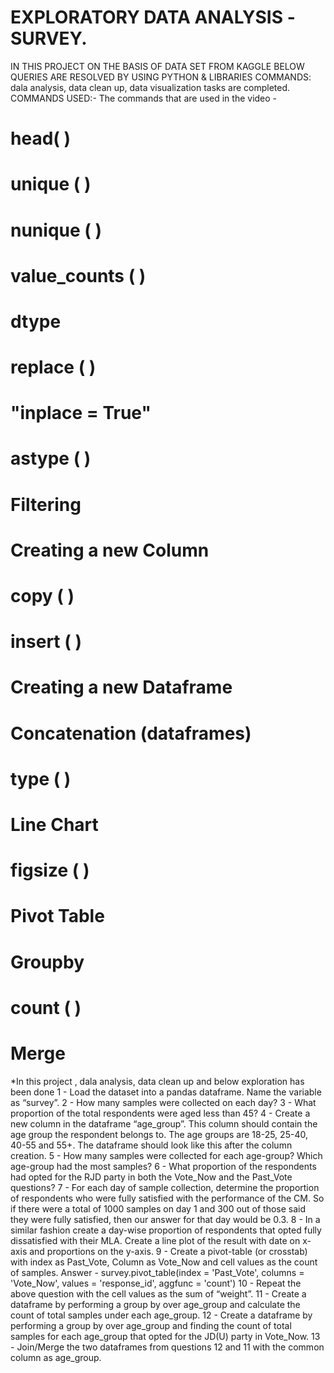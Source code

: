 # EXPLORATORY DATA ANALYSIS -SURVEY.
IN THIS PROJECT ON THE BASIS OF DATA SET FROM KAGGLE BELOW QUERIES ARE RESOLVED BY USING PYTHON & LIBRARIES COMMANDS: dala analysis, data clean up, data visualization tasks are completed. COMMANDS USED:-
The commands that are used in the video -
# head( )
# unique ( )
# nunique ( )
# value_counts ( )
# dtype
# replace ( )
# "inplace = True"
# astype ( )
# Filtering
# Creating a new Column
# copy ( )
# insert ( )
# Creating a new Dataframe
# Concatenation (dataframes)
# type ( )
# Line Chart
# figsize ( )
# Pivot Table
# Groupby
# count ( )
# Merge

*In this project , dala analysis, data clean up and below exploration has been done
1 - Load the dataset into a pandas dataframe. Name the variable as “survey”. 
2 - How many samples were collected on each day? 
3 - What proportion of the total respondents were aged less than 45? 
 4 - Create a new column in the dataframe “age_group”. This column should contain the age group the respondent belongs to. The age groups are 18-25, 25-40, 40-55 and 55+. The dataframe should look like this after the column creation. 
5 - How many samples were collected for each age-group? Which age-group had the most samples? 
6 - What proportion of the respondents had opted for the RJD party in both the Vote_Now and the Past_Vote questions? 
7 - For each day of sample collection, determine the proportion of respondents who were fully satisfied with the performance of the CM. So if there were a total of 1000 samples on day 1 and 300 out of those said they were fully satisfied, then our answer for that day would be 0.3. 
8 - In a similar fashion create a day-wise proportion of respondents that opted fully dissatisfied with their MLA. Create a line plot of the result with date on x-axis and proportions on the y-axis. 
9 - Create a pivot-table (or crosstab) with index as Past_Vote, Column as Vote_Now and cell values as the count of samples. Answer - survey.pivot_table(index = 'Past_Vote', columns = 'Vote_Now', values = 'response_id', aggfunc = 'count') 
10 - Repeat the above question with the cell values as the sum of “weight”. 
11 - Create a dataframe by performing a group by over age_group and calculate the count of total samples under each age_group. 
12 - Create a dataframe by performing a group by over age_group and finding the count of total samples for each age_group that opted for the JD(U) party in Vote_Now. 
13 - Join/Merge the two dataframes from questions 12 and 11 with the common column as age_group.
